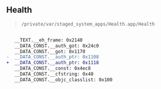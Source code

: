 ## Health

> `/private/var/staged_system_apps/Health.app/Health`

```diff

   __TEXT.__eh_frame: 0x2140
   __DATA_CONST.__auth_got: 0x24c0
   __DATA_CONST.__got: 0x1170
-  __DATA_CONST.__auth_ptr: 0x1108
+  __DATA_CONST.__auth_ptr: 0x1118
   __DATA_CONST.__const: 0x4ec8
   __DATA_CONST.__cfstring: 0x40
   __DATA_CONST.__objc_classlist: 0x100

```

